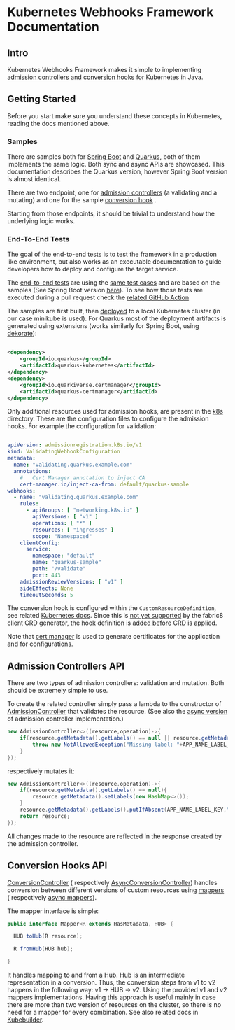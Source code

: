 # Kubernetes Webhooks Framework Documentation

## Intro

Kubernetes Webhooks Framework makes it simple to
implementing [admission controllers](https://kubernetes.io/docs/reference/access-authn-authz/admission-controllers/)
and [conversion hooks](https://kubernetes.io/docs/tasks/extend-kubernetes/custom-resources/custom-resource-definition-versioning/#webhook-conversion)
for Kubernetes in Java.

## Getting Started

Before you start make sure you understand these concepts in Kubernetes, reading the docs mentioned above.

### Samples

There are samples both
for [Spring Boot](https://github.com/java-operator-sdk/admission-controller-framework/tree/main/samples/spring-boot)
and [Quarkus](https://github.com/java-operator-sdk/kubernetes-webooks-framework/tree/main/samples/quarkus), both of them
implements the same logic. Both sync and async APIs
are showcased. This documentation describes the Quarkus version, however Spring Boot version is almost identical.

There are two endpoint, one
for [admission controllers](https://github.com/java-operator-sdk/admission-controller-framework/blob/main/samples/quarkus/src/main/java/io/javaoperatorsdk/webhook/sample/admission/AdmissionEndpoint.java)
(a validating and a mutating) and one for the
sample [conversion hook](https://github.com/java-operator-sdk/admission-controller-framework/blob/76fd9c4b9fef6738310a7dd97b159c3668ced9f1/samples/quarkus/src/main/java/io/javaoperatorsdk/webhook/sample/conversion/ConversionEndpoint.java)
.

Starting from those endpoints, it should be trivial to understand how the underlying logic works.

### End-To-End Tests

The goal of the end-to-end tests is to test the framework in a production like environment, but also works as an
executable documentation to guide developers how to deploy and configure the target service.

The [end-to-end tests](https://github.com/java-operator-sdk/admission-controller-framework/blob/main/samples/quarkus/src/test/java/io/javaoperatorsdk/webhook/sample/QuarkusWebhooksE2E.java)
are using the [same test cases](https://github.com/java-operator-sdk/admission-controller-framework/blob/de2b0da7f592aa166049ef7ad65bcebf8d45e358/samples/commons/src/test/java/io/javaoperatorsdk/webhook/sample/EndToEndTestBase.java) and are based on the samples (See Spring Boot
version [here](https://github.com/java-operator-sdk/admission-controller-framework/blob/e2637a90152bebfca2983ba17268c1f7ec7e9602/samples/spring-boot/src/test/java/io/javaoperatorsdk/webhook/sample/springboot/SpringBootWebhooksE2E.java)).
To see how those tests are executed during a pull request check
the [related GitHub Action](https://github.com/java-operator-sdk/admission-controller-framework/blob/main/.github/workflows/pr.yml#L66-L66)

The samples are first built, then [deployed](https://github.com/java-operator-sdk/admission-controller-framework/blob/6959de06c0de1c8e04fc241ea5f4196219002e53/samples/quarkus/src/test/java/io/javaoperatorsdk/webhook/sample/QuarkusWebhooksE2E.java#L23-L30) to a local Kubernetes cluster (in our case minikube is used).
For Quarkus most of the deployment artifacts is generated using extensions (works similarly for Spring Boot,
using [dekorate](https://github.com/java-operator-sdk/admission-controller-framework/blob/main/samples/spring-boot/pom.xml#L52-L63)):

```xml

<dependency>
    <groupId>io.quarkus</groupId>
    <artifactId>quarkus-kubernetes</artifactId>
</dependency>
<dependency>
    <groupId>io.quarkiverse.certmanager</groupId>
    <artifactId>quarkus-certmanager</artifactId>
</dependency>
```

Only additional resources used for admission hooks, are present in
the [k8s](https://github.com/java-operator-sdk/admission-controller-framework/tree/main/samples/quarkus/k8s)
directory. These are the configuration files to configure the admission hooks. For example the configuration for
validation:

```yaml

apiVersion: admissionregistration.k8s.io/v1
kind: ValidatingWebhookConfiguration
metadata:
  name: "validating.quarkus.example.com"
  annotations:
    #   Cert Manager annotation to inject CA 
    cert-manager.io/inject-ca-from: default/quarkus-sample
webhooks:
  - name: "validating.quarkus.example.com"
    rules:
      - apiGroups: [ "networking.k8s.io" ]
        apiVersions: [ "v1" ]
        operations: [ "*" ]
        resources: [ "ingresses" ]
        scope: "Namespaced"
    clientConfig:
      service:
        namespace: "default"
        name: "quarkus-sample"
        path: "/validate"
        port: 443
    admissionReviewVersions: [ "v1" ]
    sideEffects: None
    timeoutSeconds: 5
```

The conversion hook is configured within the `CustomResourceDefinition`, see
related [Kubernetes docs](https://kubernetes.io/docs/tasks/extend-kubernetes/custom-resources/custom-resource-definition-versioning/#configure-customresourcedefinition-to-use-conversion-webhooks).
Since this is [not yet supported](https://github.com/fabric8io/kubernetes-client/issues/4692) by the fabric8 client CRD
generator, the hook definition is
[added before](https://github.com/java-operator-sdk/admission-controller-framework/blob/e2637a90152bebfca2983ba17268c1f7ec7e9602/samples/commons/src/test/java/io/javaoperatorsdk/webhook/sample/EndToEndTestBase.java#L97-L124) CRD is applied.

Note
that [cert manager](https://github.com/java-operator-sdk/admission-controller-framework/blob/e2637a90152bebfca2983ba17268c1f7ec7e9602/samples/quarkus/src/test/java/io/javaoperatorsdk/webhook/sample/QuarkusWebhooksE2E.java#L19-L23)
is used to generate certificates for the application and for configurations.

## Admission Controllers API

There are two types of admission controllers: validation and mutation. Both should be extremely simple to use.

To create the related controller simply pass a lambda to the constructor
of [AdmissionController](https://github.com/java-operator-sdk/admission-controller-framework/blob/main/core/src/main/java/io/javaoperatorsdk/webhook/admission/AdmissionController.java#L104-L104)
that validates the resource. (See also
the [async version](https://github.com/java-operator-sdk/admission-controller-framework/blob/main/core/src/main/java/io/javaoperatorsdk/webhook/admission/AsyncAdmissionController.java#L104-L104)
of admission controller implementation.)

```java
new AdmissionController<>((resource,operation)->{     
    if(resource.getMetadata().getLabels() == null || resource.getMetadata().getLabels().get(APP_NAME_LABEL_KEY) == null){
        throw new NotAllowedException("Missing label: "+APP_NAME_LABEL_KEY);
    }
});
```

respectively mutates it:

```java
new AdmissionController<>((resource,operation)->{
    if(resource.getMetadata().getLabels() == null){
        resource.getMetadata().setLabels(new HashMap<>());
    }
    resource.getMetadata().getLabels().putIfAbsent(APP_NAME_LABEL_KEY,"mutation-test");
    return resource;
});
```

All changes made to the resource are reflected in the response created by the admission controller.

## Conversion Hooks API

[ConversionController](https://github.com/java-operator-sdk/admission-controller-framework/blob/core/src/main/java/io/javaoperatorsdk/webhook/conversion/ConversionController.java) (
respectively [AsyncConversionController](https://github.com/java-operator-sdk/admission-controller-framework/blob/main/core/src/main/java/io/javaoperatorsdk/webhook/conversion/AsyncConversionController.java))
handles conversion between different versions of custom resources
using [mappers](https://github.com/java-operator-sdk/admission-controller-framework/blob/main/core/src/main/java/io/javaoperatorsdk/webhook/conversion/Mapper.java)
( respectively [async mappers](https://github.com/java-operator-sdk/admission-controller-framework/blob/main/core/src/main/java/io/javaoperatorsdk/webhook/conversion/AsyncMapper.java)).

The mapper interface is simple:

```java
public interface Mapper<R extends HasMetadata, HUB> {

  HUB toHub(R resource);

  R fromHub(HUB hub);

}
```

It handles mapping to and from a Hub. Hub is an intermediate representation in a conversion. Thus, the conversion 
steps from v1 to v2 happens in the following way: v1 -> HUB -> v2. Using the provided v1 and v2 mappers implementations.
Having this approach is useful mainly in case there are more than two version of resources on the cluster, so there is 
no need for a mapper for every combination. See also related docs in
[Kubebuilder](https://book.kubebuilder.io/multiversion-tutorial/conversion-concepts.html).
